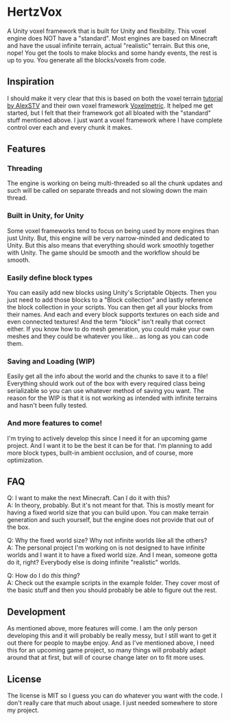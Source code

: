 # HertzVox
A Unity voxel framework that is built for Unity and flexibility. This voxel engine does NOT have a "standard". Most engines are based on Minecraft and have the usual infinite terrain, actual "realistic" terrain. But this one, nope! You get the tools to make blocks and some handy events, the rest is up to you. You generate all the blocks/voxels from code.

## Inspiration
I should make it very clear that this is based on both the voxel terrain [tutorial by AlexSTV](http://alexstv.com/index.php/voxelmetric) and their own voxel framework [Voxelmetric](https://github.com/Voxelmetric/Voxelmetric1). It helped me get started, but I felt that their framework got all bloated with the "standard" stuff mentioned above. I just want a voxel framework where I have complete control over each and every chunk it makes.

## Features
### Threading
The engine is working on being multi-threaded so all the chunk updates and such will be called on separate threads and not slowing down the main thread.
### Built in Unity, for Unity
Some voxel frameworks tend to focus on being used by more engines than just Unity. But, this engine will be very narrow-minded and dedicated to Unity. But this also means that everything should work smoothly together with Unity. The game should be smooth and the workflow should be smooth.
### Easily define block types
You can easily add new blocks using Unity's Scriptable Objects. Then you just need to add those blocks to a "Block collection" and lastly reference the block collection in your scripts. You can then get all your blocks from their names. And each and every block supports textures on each side and even connected textures! And the term "block" isn't really that correct either. If you know how to do mesh generation, you could make your own meshes and they could be whatever you like... as long as you can code them.
### Saving and Loading (WIP)
Easily get all the info about the world and the chunks to save it to a file! Everything should work out of the box with every required class being serializable so you can use whatever method of saving you want.
The reason for the WIP is that it is not working as intended with infinite terrains and hasn't been fully tested.
### And more features to come!
I'm trying to actively develop this since I need it for an upcoming game project. And I want it to be the best it can be for that. I'm planning to add more block types, built-in ambient occlusion, and of course, more optimization.

## FAQ
Q: I want to make the next Minecraft. Can I do it with this?  
A: In theory, probably. But it's not meant for that. This is mostly meant for having a fixed world size that you can build upon. You can make terrain generation and such yourself, but the engine does not provide that out of the box.

Q: Why the fixed world size? Why not infinite worlds like all the others?  
A: The personal project I'm working on is not designed to have infinite worlds and I want it to have a fixed world size. And I mean, someone gotta do it, right? Everybody else is doing infinite "realistic" worlds.

Q: How do I do *this thing*?  
A: Check out the example scripts in the example folder. They cover most of the basic stuff and then you should probably be able to figure out the rest.

## Development
As mentioned above, more features will come. I am the only person developing this and it will probably be really messy, but I still want to get it out there for people to maybe enjoy. And as I've mentioned above, I need this for an upcoming game project, so many things will probably adapt around that at first, but will of course change later on to fit more uses.

## License
The license is MIT so I guess you can do whatever you want with the code. I don't really care that much about usage. I just needed somewhere to store my project.
